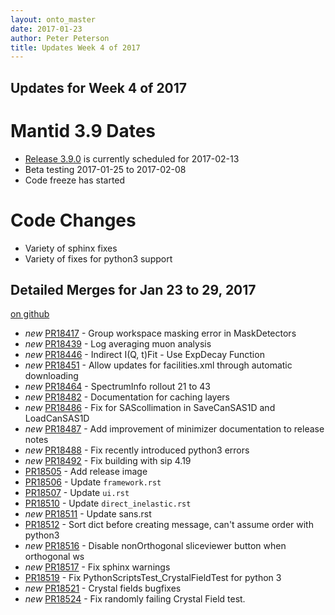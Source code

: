 ```yaml
---
layout: onto_master
date: 2017-01-23
author: Peter Peterson
title: Updates Week 4 of 2017
---
```

Updates for Week 4 of 2017
--------------------------

Mantid 3.9 Dates
================

* [Release 3.9.0](https://github.com/mantidproject/mantid/milestone/59) is currently scheduled for 2017-02-13
* Beta testing 2017-01-25 to 2017-02-08
* Code freeze has started

Code Changes
============

* Variety of sphinx fixes
* Variety of fixes for python3 support

Detailed Merges for Jan 23 to 29, 2017
--------------------------------------
[on github](https://github.com/mantidproject/mantid/pulls?q=is%3Apr+merged%3A2017-01-24..2017-01-29)

* *new* [PR18417](https://github.com/mantidproject/mantid/pull/18417) - Group workspace masking error in MaskDetectors
* *new* [PR18439](https://github.com/mantidproject/mantid/pull/18439) - Log averaging muon analysis
* *new* [PR18446](https://github.com/mantidproject/mantid/pull/18446) - Indirect I(Q, t)Fit - Use ExpDecay Function
* *new* [PR18451](https://github.com/mantidproject/mantid/pull/18451) - Allow updates for facilities.xml  through automatic downloading
* *new* [PR18464](https://github.com/mantidproject/mantid/pull/18464) - SpectrumInfo rollout 21 to 43
* *new* [PR18482](https://github.com/mantidproject/mantid/pull/18482) - Documentation for caching layers
* *new* [PR18486](https://github.com/mantidproject/mantid/pull/18486) - Fix for SAScollimation in SaveCanSAS1D and LoadCanSAS1D
* *new* [PR18487](https://github.com/mantidproject/mantid/pull/18487) - Add improvement of minimizer documentation to release notes
* *new* [PR18488](https://github.com/mantidproject/mantid/pull/18488) - Fix recently introduced python3 errors
* *new* [PR18492](https://github.com/mantidproject/mantid/pull/18492) - Fix building with sip 4.19
* [PR18505](https://github.com/mantidproject/mantid/pull/18505) - Add release image
* [PR18506](https://github.com/mantidproject/mantid/pull/18506) - Update ``framework.rst``
* [PR18507](https://github.com/mantidproject/mantid/pull/18507) - Update ``ui.rst``
* [PR18510](https://github.com/mantidproject/mantid/pull/18510) - Update ``direct_inelastic.rst``
* *new* [PR18511](https://github.com/mantidproject/mantid/pull/18511) - Update sans.rst
* [PR18512](https://github.com/mantidproject/mantid/pull/18512) - Sort dict before creating message, can't assume order with python3
* *new* [PR18516](https://github.com/mantidproject/mantid/pull/18516) - Disable nonOrthogonal sliceviewer button when orthogonal ws
* *new* [PR18517](https://github.com/mantidproject/mantid/pull/18517) - Fix sphinx warnings
* [PR18519](https://github.com/mantidproject/mantid/pull/18519) - Fix PythonScriptsTest_CrystalFieldTest for python 3
* *new* [PR18521](https://github.com/mantidproject/mantid/pull/18521) - Crystal fields bugfixes
* *new* [PR18524](https://github.com/mantidproject/mantid/pull/18524) - Fix randomly failing Crystal Field test.
